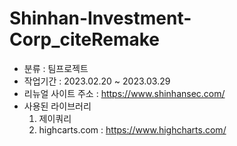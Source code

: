 # Shinhan-Investment-Corp_citeRemake
- 분류 : 팀프로젝트
- 작업기간 : 2023.02.20 ~ 2023.03.29
- 리뉴얼 사이트 주소 : https://www.shinhansec.com/
- 사용된 라이브러리
  1. 제이쿼리
  2. highcarts.com : https://www.highcharts.com/




